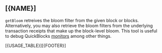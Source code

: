 ## [{NAME}]

`getBloom` retreives the bloom filter from the given block or blocks. Alternatively, you may also retrieve the bloom filters from the underlying transaction receipts that make up the block-level bloom. This tool is useful to debug QuickBlocks [monitors](../../monitors) among other things.

[{USAGE_TABLE}][{FOOTER}]
